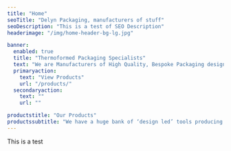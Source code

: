 ```yaml
---
title: "Home"
seoTitle: "Delyn Packaging, manufacturers of stuff"
seoDescription: "This is a test of SEO Description"
headerimage: "/img/home-header-bg-lg.jpg"

banner:
  enabled: true
  title: "Thermoformed Packaging Specialists"
  text: "We are Manufacturers of High Quality, Bespoke Packaging designed specifically for your product."
  primaryaction:
    text: "View Products"
    url: "/products/"
  secondaryaction:
    text: ""
    url: ""

productstitle: "Our Products"
productssubtitle: "We have a huge bank of ‘design led’ tools producing trays for use with a wide range of products"
---
```


This is a test